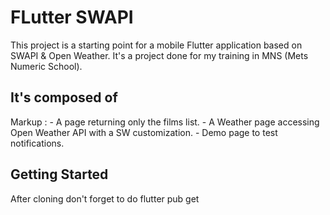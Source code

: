 # FLutter SWAPI

This project is a starting point for a mobile Flutter application based on SWAPI & Open Weather.
It's a project done for my training in MNS (Mets Numeric School).

## It's composed of
Markup : - A page returning only the films list.
         - A Weather page accessing Open Weather API with a SW customization.
         - Demo page to test notifications.

## Getting Started

After cloning don't forget to do flutter pub get
